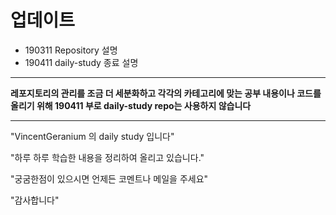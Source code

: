 # 업데이트
- 190311 Repository 설명
- 190411 daily-study 종료 설명

---

**레포지토리의 관리를 조금 더 세분화하고 각각의 카테고리에 맞는 공부 내용이나 코드를 올리기 위해 190411 부로 daily-study repo는 사용하지 않습니다**

---

"VincentGeranium 의 daily study 입니다"

"하루 하루 학습한 내용을 정리하여 올리고 있습니다."

"궁굼한점이 있으시면 언제든 코멘트나 메일을 주세요"

"감사합니다" 
